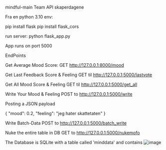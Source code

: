 mindful-main Team API
skaperdagene

Fra en python 3.10 env:

pip install flask
pip install flask_cors

run server:
python flask_app.py

App runs on port 5000

EndPoints

Get Average Mood Score:
GET http://127.0.0.1:8000/mood

Get Last Feedback Score & Feeling
GET til http://127.0.0.1:5000/lastvote


Get All Mood Score & Feeling
GET til http://127.0.0.1:5000/get_all

Write Your Mood & Feeling 
POST to http://127.0.0.1:5000/write

Posting a JSON payload

{
	"mood": 0.2,
	"feeling": "jeg hater skattetaten"
}

Write Batch-Data
POST to http://127.0.0.1:5000/batch_write


Nuke the entire table in DB
GET to http://127.0.0.1:5000/nukemofo


The Database is SQLite with a table called 'minddata' and contains
![image](https://user-images.githubusercontent.com/59558890/224514444-3cf31aff-5a9e-4807-8030-547cb928e894.png)


